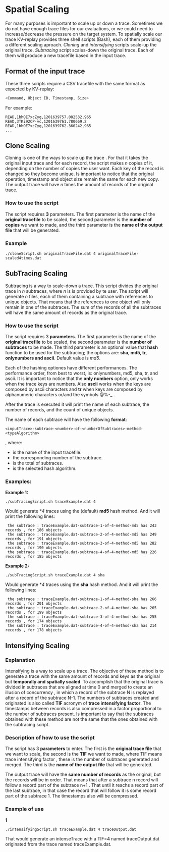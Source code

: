# Spatial Scaling

For many purposes is important to scale up or down a trace. Sometimes we do not have enough trace files for our evaluations, or we could need to increase/decrease the pressure on the target system. To spatially scale our trace KV-replay provides three shell scripts (Bash), each of them providing a different scaling aproach. *Cloning* and *intensifying* scripts scale-up the original trace. *Subtracing* script scales-down the original trace. Each of them will produce a new tracefile based in the input trace.

## Format of the input trace

These three scripts require a CSV tracefile with the same format as expected by KV-replay:

```sh
<Command, Object ID, Timestamp, Size>
```
For example:
```
READ,1bhOE7xcZyg,1201639757.082532,965
READ,3TKi92CP-vc,1201639761.780669,2
READ,1bhOE7xcZyg,1201639762.360242,965
...
```

## Clone Scaling

Cloning is one of the ways to scale up the trace . For that it takes the original input trace and for each record, the script makes *n* copies of it, depending on the number of copies the user want. Each key of the record is changed so they become unique. Is important to notice that the original operation, timestamp and object size remain the same for each new copy. The output trace will have *n* times the amount of records of the original trace.

### How to use the script

The script requires **3** parameters. The first parameter is the name of the **original tracefile** to be scaled, the second parameter is the **number of copies** we want to made, and the third  parameter is the **name of the output file** that will be generated. 

### Example
```
./cloneScript.sh originalTraceFile.dat 4 originalTraceFile-scaled4times.dat
```

## SubTracing Scaling

Subtracing is a way to scale-down a trace. This script divides the original trace in *n* subtraces, where *n* is is provided by te user. The script will generate *n* files, each of them containing a subtrace with references to unique objects. That means that the references to one object will only remain in one of the subtraces. The sum of the records of all the subtraces will have the same amount of records as the original trace.

### How to use the script

The script requires 3 **parameters**. The first parameter is the name of the **original tracefile** to be scaled, the second parameter is the **number of subtraces** to be made. The third parameter is an optional value that **hash** function to be used for the subtracing; the options are: **sha, md5, tr, onlynumbers and ascii**. Default value is *md5*.

Each of the hashing optiones have different performances. The performance order, from best to worst, is: onlynumbers, md5, sha, tr, and ascii. It is important to notice that the **only numbers** option, only works when the trace keys are numbers. Also **ascii** works when the keys are composed by ascii characters and **tr** when keys are composed by alphanumeric characters or/and the symbols @%-_ . 

After the trace is executed it will print the name of each subtrace, the number of records, and the count of unique objects.

The name of each subtrace will have the following **format**:
```
<inputTrace>-subtrace-<number>-of-<numberOfSubtraces>-method-<typeAlgorithm>
```
, where:
- **<inputTrace>** is the name of the input tracefile.
- **<number>** the corresponding number of the subtrace.
- **<numberOfSubtraces>** is the total of subtraces.
- **<typeAlgorithm>** is the selected hash algorithm.

### Examples:

**Example 1:**
```
./subTracingScript.sh traceExample.dat 4
```
Would generate **4* traces using the (default) **md5** hash method. And it will print the following lines:
```
 the subtrace : traceExample.dat-subtrace-1-of-4-method-md5 has 243 records , for 186 objects
 the subtrace : traceExample.dat-subtrace-2-of-4-method-md5 has 249 records , for 191 objects
 the subtrace : traceExample.dat-subtrace-3-of-4-method-md5 has 282 records , for 190 objects
 the subtrace : traceExample.dat-subtrace-4-of-4-method-md5 has 226 records , for 185 objects
```

**Example 2:**
```
./subTracingScript.sh traceExample.dat 4 sha
```
Would generate **4* traces using the **sha** hash method. And it will print the following lines:
```
 the subtrace : traceExample.dat-subtrace-1-of-4-method-sha has 266 records , for 201 objects
 the subtrace : traceExample.dat-subtrace-2-of-4-method-sha has 265 records , for 199 objects
 the subtrace : traceExample.dat-subtrace-3-of-4-method-sha has 255 records , for 174 objects
 the subtrace : traceExample.dat-subtrace-4-of-4-method-sha has 214 records , for 178 objects
```

## Intensifying Scaling

### Explanation

Intensifying is a way to scale up a trace. The objective of these method is to generate a trace with the same amount of records and keys as the original but **temporally and spatially scaled**. To accomplish that the original trace is divided in subtraces that are aligned at time 0 and merged to create an illusion of concurrency , in which a record of the subtrace N is replayed after a record of the subtrace N-1. The numbers of subtraces created and originated is also called **TIF** acronym of **trace intensifying factor**. The timestamps between records is also compressed in a factor proportional to the number of subtraces present. Is important to say that the subtraces obtained with these method are not the same that the ones obtained with the subtracing script.

### Description of how to use the script

The script has 3 **parameters** to enter. The first is the **original trace file** that we want to scale, the second is the **TIF** we want to made, where TIF means trace intensifying factor , these is the number of subtraces generated and merged. The third is the **name of the output file** that will be generated.


The output trace will have the **same number of records** as the original, but the records will be in order. That means that after a subtrace n record will follow a record part of the subtrace n+1 . That until it reachs a record part of the last subtrace, in that case the record that will follow it is some record part of the subtrace 1. The timestamps also will be compressed. 

### Example of use 

**1**
```
./intensifyingScript.sh traceExample.dat 4 traceOutput.dat
```
That would generate an intenseTrace with a TIF=4 named traceOutput.dat originated from the trace named traceExample.dat.





